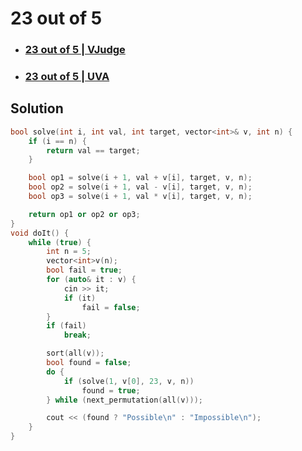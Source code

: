 # 23 out of 5
- ### [23 out of 5 | VJudge](https://vjudge.net/contest/485599#problem/A)
- ### [23 out of 5 | UVA](https://onlinejudge.org/index.php?option=com_onlinejudge&Itemid=8&page=show_problem&problem=1285)

## Solution 
```cpp
bool solve(int i, int val, int target, vector<int>& v, int n) {
    if (i == n) {
        return val == target;
    }

    bool op1 = solve(i + 1, val + v[i], target, v, n);
    bool op2 = solve(i + 1, val - v[i], target, v, n);
    bool op3 = solve(i + 1, val * v[i], target, v, n);

    return op1 or op2 or op3;
}
void doIt() {
    while (true) {
        int n = 5;
        vector<int>v(n);
        bool fail = true;
        for (auto& it : v) {
            cin >> it;
            if (it)
                fail = false;
        }
        if (fail)
            break;

        sort(all(v));
        bool found = false;
        do {
            if (solve(1, v[0], 23, v, n))
                found = true;
        } while (next_permutation(all(v)));

        cout << (found ? "Possible\n" : "Impossible\n");
    }
}
```
